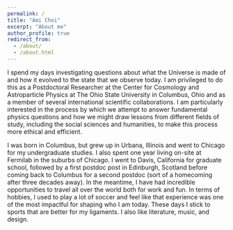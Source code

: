 ```yaml
---
permalink: /
title: "Ami Choi"
excerpt: "About me"
author_profile: true
redirect_from: 
  - /about/
  - /about.html
---
```


I spend my days investigating questions about what the Universe is made of and how it evolved to the state that we observe today.  I am privileged to do this as a Postdoctoral Researcher at the Center for Cosmology and Astroparticle Physics at The Ohio State University in Columbus, Ohio and as a member of several international scientific collaborations.  I am particularly interested in the process by which we attempt to answer fundamental physics questions and how we might draw lessons from different fields of study, including the social sciences and humanities, to make this process more ethical and efficient.

I was born in Columbus, but grew up in Urbana, Illinois and went to Chicago for my undergraduate studies.  I also spent one year living on-site at Fermilab in the suburbs of Chicago.  I went to Davis, California for graduate school, followed by a first postdoc post in Edinburgh, Scotland before coming back to Columbus for a second postdoc (sort of a homecoming after three decades away).  In the meantime, I have had incredible opportunities to travel all over the world both for work and fun.  In terms of hobbies, I used to play a lot of soccer and feel like that experience was one of the most impactful for shaping who I am today. These days I stick to sports that are better for my ligaments. I also like literature, music, and design.
